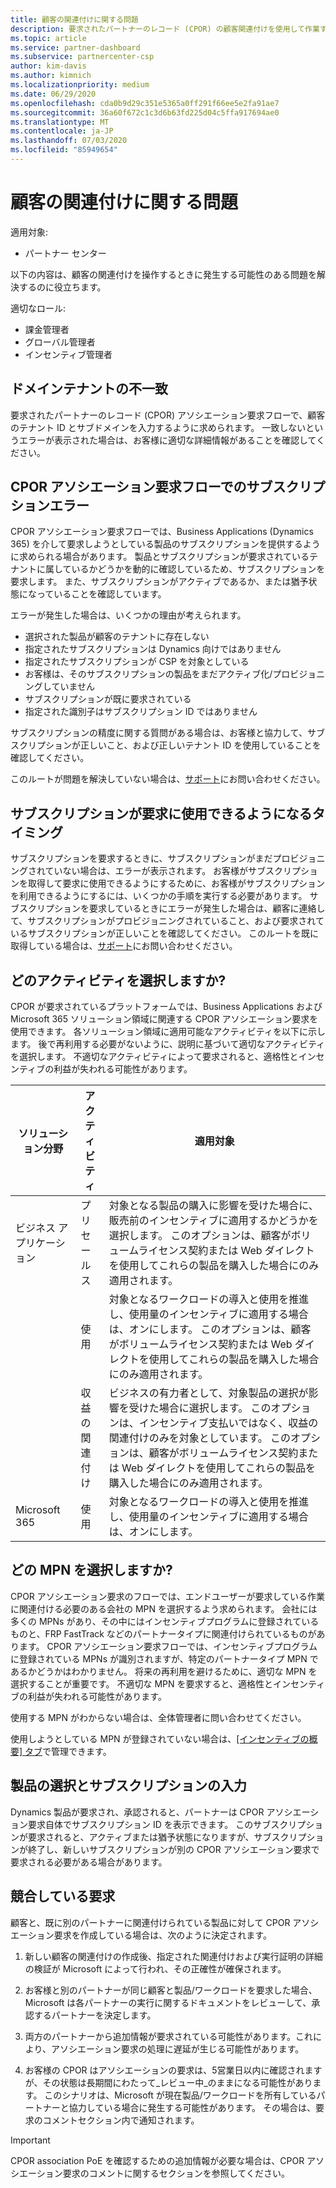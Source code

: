 ```yaml
---
title: 顧客の関連付けに関する問題
description: 要求されたパートナーのレコード (CPOR) の顧客関連付けを使用して作業するときに発生する問題に対処する方法について説明します。
ms.topic: article
ms.service: partner-dashboard
ms.subservice: partnercenter-csp
author: kim-davis
ms.author: kimnich
ms.localizationpriority: medium
ms.date: 06/29/2020
ms.openlocfilehash: cda0b9d29c351e5365a0ff291f66ee5e2fa91ae7
ms.sourcegitcommit: 36a60f672c1c3d6b63fd225d04c5ffa917694ae0
ms.translationtype: MT
ms.contentlocale: ja-JP
ms.lasthandoff: 07/03/2020
ms.locfileid: "85949654"
---
```

# <a name="customer-association-issues"></a>顧客の関連付けに関する問題

適用対象:

- パートナー センター

以下の内容は、顧客の関連付けを操作するときに発生する可能性のある問題を解決するのに役立ちます。

適切なロール:

- 課金管理者
- グローバル管理者
- インセンティブ管理者

## <a name="domain-tenant-mismatch"></a>ドメインテナントの不一致

要求されたパートナーのレコード (CPOR) アソシエーション要求フローで、顧客のテナント ID とサブドメインを入力するように求められます。 一致しないというエラーが表示された場合は、お客様に適切な詳細情報があることを確認してください。

## <a name="subscription-errors-in-the-cpor-association-claim-flow"></a>CPOR アソシエーション要求フローでのサブスクリプションエラー

CPOR アソシエーション要求フローでは、Business Applications (Dynamics 365) を介して要求しようとしている製品のサブスクリプションを提供するように求められる場合があります。 製品とサブスクリプションが要求されているテナントに属しているかどうかを動的に確認しているため、サブスクリプションを要求します。 また、サブスクリプションがアクティブであるか、または猶予状態になっていることを確認しています。

エラーが発生した場合は、いくつかの理由が考えられます。

- 選択された製品が顧客のテナントに存在しない
- 指定されたサブスクリプションは Dynamics 向けではありません
- 指定されたサブスクリプションが CSP を対象としている
- お客様は、そのサブスクリプションの製品をまだアクティブ化/プロビジョニングしていません
- サブスクリプションが既に要求されている
- 指定された識別子はサブスクリプション ID ではありません

サブスクリプションの精度に関する質問がある場合は、お客様と協力して、サブスクリプションが正しいこと、および正しいテナント ID を使用していることを確認してください。

このルートが問題を解決していない場合は、[サポート](https://partner.microsoft.com/dashboard/support/incentives/servicerequests?category=incentives)にお問い合わせください。

## <a name="when-subscriptions-will-be-available-to-claim"></a>サブスクリプションが要求に使用できるようになるタイミング

サブスクリプションを要求するときに、サブスクリプションがまだプロビジョニングされていない場合は、エラーが表示されます。 お客様がサブスクリプションを取得して要求に使用できるようにするために、お客様がサブスクリプションを利用できるようにするには、いくつかの手順を実行する必要があります。 サブスクリプションを要求しているときにエラーが発生した場合は、顧客に連絡して、サブスクリプションがプロビジョニングされていること、および要求されているサブスクリプションが正しいことを確認してください。 このルートを既に取得している場合は、[サポート](https://partner.microsoft.com/dashboard/support/incentives/servicerequests?category=incentives)にお問い合わせください。

## <a name="which-activity-do-i-choose"></a>どのアクティビティを選択しますか?

CPOR が要求されているプラットフォームでは、Business Applications および Microsoft 365 ソリューション領域に関連する CPOR アソシエーション要求を使用できます。 各ソリューション領域に適用可能なアクティビティを以下に示します。 後で再利用する必要がないように、説明に基づいて適切なアクティビティを選択します。 不適切なアクティビティによって要求されると、適格性とインセンティブの利益が失われる可能性があります。


| ソリューション分野 | アクティビティ | 適用対象 |
| ------ | ----------- | ----------- |
| ビジネス アプリケーション      | プリセールス   | 対象となる製品の購入に影響を受けた場合に、販売前のインセンティブに適用するかどうかを選択します。 このオプションは、顧客がボリュームライセンス契約または Web ダイレクトを使用してこれらの製品を購入した場合にのみ適用されます。 |
|    |  使用  | 対象となるワークロードの導入と使用を推進し、使用量のインセンティブに適用する場合は、オンにします。 このオプションは、顧客がボリュームライセンス契約または Web ダイレクトを使用してこれらの製品を購入した場合にのみ適用されます。 |
|    | 収益の関連付け   | ビジネスの有力者として、対象製品の選択が影響を受けた場合に選択します。 このオプションは、インセンティブ支払いではなく、収益の関連付けのみを対象としています。 このオプションは、顧客がボリュームライセンス契約または Web ダイレクトを使用してこれらの製品を購入した場合にのみ適用されます。   |
| Microsoft 365   | 使用   | 対象となるワークロードの導入と使用を推進し、使用量のインセンティブに適用する場合は、オンにします。 |

## <a name="which-mpn-do-i-choose"></a>どの MPN を選択しますか?

CPOR アソシエーション要求のフローでは、エンドユーザーが要求している作業に関連付ける必要のある会社の MPN を選択するよう求められます。 会社には多くの MPNs があり、その中にはインセンティブプログラムに登録されているものと、FRP FastTrack などのパートナータイプに関連付けられているものがあります。 CPOR アソシエーション要求フローでは、インセンティブプログラムに登録されている MPNs が識別されますが、特定のパートナータイプ MPN であるかどうかはわかりません。 将来の再利用を避けるために、適切な MPN を選択することが重要です。 不適切な MPN を要求すると、適格性とインセンティブの利益が失われる可能性があります。

使用する MPN がわからない場合は、全体管理者に問い合わせてください。

使用しようとしている MPN が登録されていない場合は、[[インセンティブの概要] タブ](https://partner.microsoft.com/dashboard/incentives/enrollment/summary)で管理できます。

## <a name="choosing-a-product-vs-entering-a-subscription"></a>製品の選択とサブスクリプションの入力

Dynamics 製品が要求され、承認されると、パートナーは CPOR アソシエーション要求自体でサブスクリプション ID を表示できます。 このサブスクリプションが要求されると、アクティブまたは猶予状態になりますが、サブスクリプションが終了し、新しいサブスクリプションが別の CPOR アソシエーション要求で要求される必要がある場合があります。

## <a name="competing-claims"></a>競合している要求

顧客と、既に別のパートナーに関連付けられている製品に対して CPOR アソシエーション要求を作成している場合は、次のように決定されます。

1. 新しい顧客の関連付けの作成後、指定された関連付けおよび実行証明の詳細の検証が Microsoft によって行われ、その正確性が確保されます。

2. お客様と別のパートナーが同じ顧客と製品/ワークロードを要求した場合、Microsoft は各パートナーの実行に関するドキュメントをレビューして、承認するパートナーを決定します。

3. 両方のパートナーから追加情報が要求されている可能性があります。これにより、アソシエーション要求の処理に遅延が生じる可能性があります。

4. お客様の CPOR はアソシエーションの要求は、5営業日以内に確認されますが、その状態は長期間にわたって_レビュー中_のままになる可能性があります。 このシナリオは、Microsoft が現在製品/ワークロードを所有しているパートナーと協力している場合に発生する可能性があります。 その場合は、要求のコメントセクション内で通知されます。 

>[!IMPORTANT]
>CPOR association PoE を確認するための追加情報が必要な場合は、CPOR アソシエーション要求のコメントに関するセクションを参照してください。
